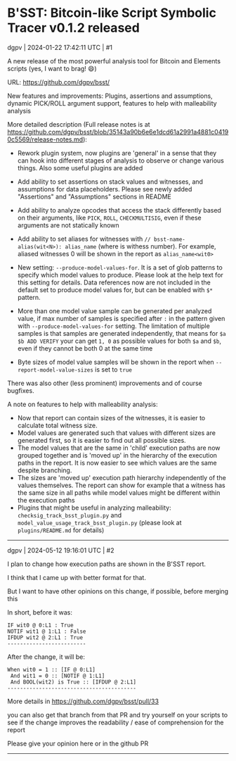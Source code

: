 # B'SST: Bitcoin-like Script Symbolic Tracer v0.1.2 released

dgpv | 2024-01-22 17:42:11 UTC | #1

A new release of the most powerful analysis tool for Bitcoin and Elements scripts (yes, I want to brag! :smile:)

URL: https://github.com/dgpv/bsst/

New features and improvements: Plugins, assertions and assumptions, dynamic PICK/ROLL argument support, features to help with malleability analysis

More detailed description (Full release notes is at https://github.com/dgpv/bsst/blob/35143a90b6e6e1dcd61a2991a4881c04190c5569/release-notes.md):

* Rework plugin system, now plugins are 'general' in a sense that they can hook into different stages of analysis to observe or change various things. Also some useful plugins are added

* Add ability to set assertions on stack values and witnesses, and assumptions for data placeholders. Please see newly added "Assertions" and "Assumptions" sections in README

* Add ability to analyze opcodes that access the stack differently based on their arguments, like `PICK`, `ROLL`, `CHECKMULTISIG`, even if these arguments are not statically known

* Add ability to set aliases for witnesses with `// bsst-name-alias(wit<N>): alias_name` (where <N> is withess number). For example, aliased witnesses 0 will be shown in the report as `alias_name<wit0>`

* New setting: `--produce-model-values-for`. It is a set of glob patterns to specify which model values to produce. Please look at the help text for this setting for details. Data references now are not included in the default set to produce model values for, but can be enabled with `$*` pattern.

* More than one model value sample can be generated per analyzed value, if max number of samples is specified after `:` in the pattern given with `--produce-model-values-for` setting. The limitation of multiple samples is that samples are generated independently, that means for `$a $b ADD VERIFY` your can get `1, 0` as possible values for both `$a` and `$b`, even if they cannot be both 0 at the same time

* Byte sizes of model value samples will be shown in the report when `--report-model-value-sizes` is set to `true`

There was also other (less prominent) improvements and of course bugfixes.

A note on features to help with malleability analysis:

- Now that  report can contain sizes of the witnesses, it is easier to calculate total witness size.
- Model values are generated such that values with different sizes are generated first, so it is easier to find out all possible sizes.
- The model values that are the same in 'child' execution paths are now grouped together and is 'moved up' in the hierarchy of the execution paths in the report. It is now easier to see which values are the same despite branching.
- The sizes are 'moved up' execution path hierarchy independently of the values themselves. The report can show for example that a witness has the same size in all paths while model values might be different within the execution paths
-  Plugins that might be useful in analyzing malleability: `checksig_track_bsst_plugin.py` and `model_value_usage_track_bsst_plugin.py` (please look at `plugins/README.md` for details)

-------------------------

dgpv | 2024-05-12 19:16:01 UTC | #2

I plan to change how execution paths are shown in the B'SST report.

I think that I came up with better format for that.

But I want to have other opinions on this change, if possible, before merging this

In short, before it was:

```x
IF wit0 @ 0:L1 : True
NOTIF wit1 @ 1:L1 : False
IFDUP wit2 @ 2:L1 : True
-------------------------
```

After the change, it will be:

```x
When wit0 = 1 :: [IF @ 0:L1]
 And wit1 = 0 :: [NOTIF @ 1:L1]
 And BOOL(wit2) is True :: [IFDUP @ 2:L1]
-----------------------------------------
```

More details in https://github.com/dgpv/bsst/pull/33

you can also get that branch from that PR and try yourself on your scripts to see if the change improves the readability / ease of comprehension for the report

Please give your opinion here or in the github PR

-------------------------

